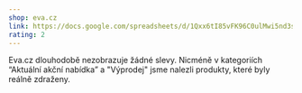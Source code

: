 ```yaml
---
shop: eva.cz
link: https://docs.google.com/spreadsheets/d/1Qxx6tI85vFK96C0ulMwi5nd3sJ-iSubDpnqoqPSGq3o/edit?usp=sharing
rating: 2
---
```


Eva.cz dlouhodobě nezobrazuje žádné slevy. Nicméně v kategoriích “Aktuální akční nabídka” a "Výprodej" jsme nalezli produkty, které byly reálně zdraženy.
